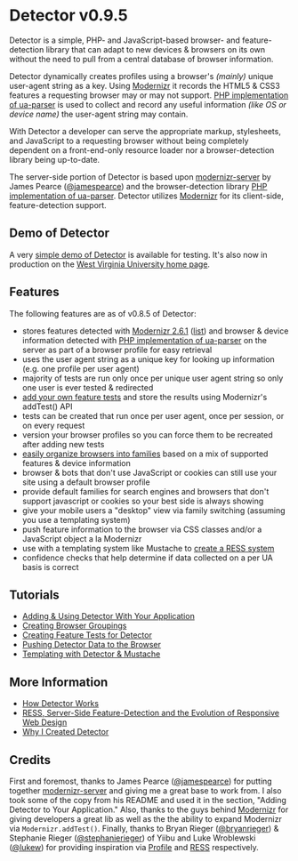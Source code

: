 # Detector v0.9.5 #

Detector is a simple, PHP- and JavaScript-based browser- and feature-detection library that can adapt to new devices & browsers on its own without the need to pull from a central database of browser information.
    
Detector dynamically creates profiles using a browser's _(mainly)_ unique user-agent string as a key. Using [Modernizr](http://modernizr.com/) it records the HTML5 & CSS3 features a requesting browser may or may not support. [PHP implementation of ua-parser](https://github.com/ua-parser/uap-php/tree/master) is used to collect and record any useful information _(like OS or device name)_ the user-agent string may contain. 

With Detector a developer can serve the appropriate markup, stylesheets, and JavaScript to a requesting browser without being completely dependent on a front-end-only resource loader nor a browser-detection library being up-to-date.

The server-side portion of Detector is based upon [modernizr-server](https://github.com/jamesgpearce/modernizr-server) by James Pearce ([@jamespearce](http://twitter.com/#!/jamespearce)) and the browser-detection library [PHP implementation of ua-parser](https://github.com/ua-parser/uap-php/tree/master). Detector utilizes [Modernizr](http://www.modernizr.com/) for its client-side, feature-detection support.

## Demo of Detector ##

A very [simple demo of Detector](http://detector.dmolsen.com/) is available for testing. It's also now in production on the [West Virginia University home page](http://www.wvu.edu/).

## Features ##

The following features are as of v0.8.5 of Detector:

* stores features detected with [Modernizr 2.6.1](http://www.modernizr.com/) ([list](http://detector.dmolsen.com/demo/modernizr-listing/)) and browser & device information detected with [PHP implementation of ua-parser](https://github.com/ua-parser/uap-php/tree/master) on the server as part of a browser profile for easy retrieval
* uses the user agent string as a unique key for looking up information (e.g. one profile per user agent)
* majority of tests are run only once per unique user agent string so only one user is ever tested & redirected
* [add your own feature tests](https://github.com/dmolsen/Detector/wiki/Detector-Test-Tutorial) and store the results using Modernizr's addTest() API
* tests can be created that run once per user agent, once per session, or on every request
* version your browser profiles so you can force them to be recreated after adding new tests
* [easily organize browsers into families](https://github.com/dmolsen/Detector/wiki/Detector-Family-Tutorial) based on a mix of supported features & device information
* browser & bots that don't use JavaScript or cookies can still use your site using a default browser profile
* provide default families for search engines and browsers that don't support javascript or cookies so your best side is always showing
* give your mobile users a "desktop" view via family switching (assuming you use a templating system)
* push feature information to the browser via CSS classes and/or a JavaScript object a la Modernizr
* use with a templating system like Mustache to [create a RESS system](https://github.com/dmolsen/Detector/wiki/Templating-with-Detector-&-Mustache-Tutorial)
* confidence checks that help determine if data collected on a per UA basis is correct

## Tutorials ##

* [Adding & Using Detector With Your Application](https://github.com/dmolsen/Detector/wiki/Adding-&-Using-Detector-With-Your-Application)
* [Creating Browser Groupings](https://github.com/dmolsen/Detector/wiki/Detector-Family-Tutorial)
* [Creating Feature Tests for Detector](https://github.com/dmolsen/Detector/wiki/Detector-Test-Tutorial)
* [Pushing Detector Data to the Browser](https://github.com/dmolsen/Detector/wiki/Pushing-Detector-Data-to-the-Browser-Tutorial)
* [Templating with Detector & Mustache](https://github.com/dmolsen/Detector/wiki/Templating-with-Detector-&-Mustache-Tutorial)

## More Information ##

* [How Detector Works](https://github.com/dmolsen/Detector/wiki/How-Detector-Works)
* [RESS, Server-Side Feature-Detection and the Evolution of Responsive Web Design](http://www.dmolsen.com/mobile-in-higher-ed/2012/02/21/ress-and-the-evolution-of-responsive-web-design/)
* [Why I Created Detector](http://www.dmolsen.com/mobile-in-higher-ed/2012/01/18/introducing-detector-combining-browser-feature-detection-for-your-web-app/)

## Credits ##

First and foremost, thanks to James Pearce ([@jamespearce](http://twitter.com/jamespearce)) for putting together [modernizr-server](https://github.com/jamesgpearce/modernizr-server) and giving me a great base to work from. I also took some of the copy from his README and used it in the section, "Adding Detector to Your Application."  Also, thanks to the guys behind [Modernizr](http://www.modernizr.com/) for giving developers a great lib as well as the the ability to expand Modernizr via `Modernizr.addTest()`. Finally, thanks to Bryan Rieger ([@bryanrieger](http://twitter.com/bryanrieger)) & Stephanie Rieger ([@stephanierieger](http://twitter.com/stephanierieger)) of Yiibu and Luke Wroblewski ([@lukew](http://twitter.com/lukew)) for providing inspiration via [Profile](https://github.com/yiibu/profile) and [RESS](http://www.lukew.com/ff/entry.asp?1392) respectively.